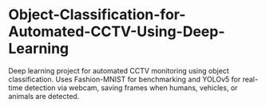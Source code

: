 # Object-Classification-for-Automated-CCTV-Using-Deep-Learning
Deep learning project for automated CCTV monitoring using object classification. Uses Fashion-MNIST for benchmarking and YOLOv5 for real-time detection via webcam, saving frames when humans, vehicles, or animals are detected.
